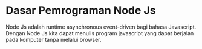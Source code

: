 # Dasar Pemrograman Node Js
Node Js adalah runtime asynchronous event-driven bagi bahasa Javascript. Dengan Node Js kita dapat menulis program javascript yang dapat berjalan pada komputer tanpa melalui browser.

